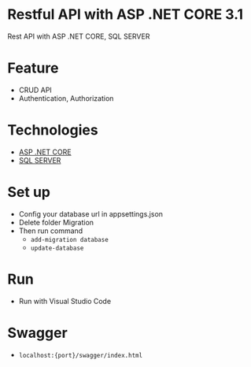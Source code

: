 # Restful API with ASP .NET CORE 3.1
Rest API with ASP .NET CORE, SQL SERVER

# Feature
* CRUD API
* Authentication, Authorization

# Technologies
* [ASP .NET CORE](https://dotnet.microsoft.com)
* [SQL SERVER](https://www.microsoft.com/en-us/sql-server)

# Set up
* Config your database url in appsettings.json
* Delete folder Migration
* Then run command
  * `add-migration database`
  * `update-database`

# Run
* Run with Visual Studio Code

# Swagger
* `localhost:{port}/swagger/index.html`
